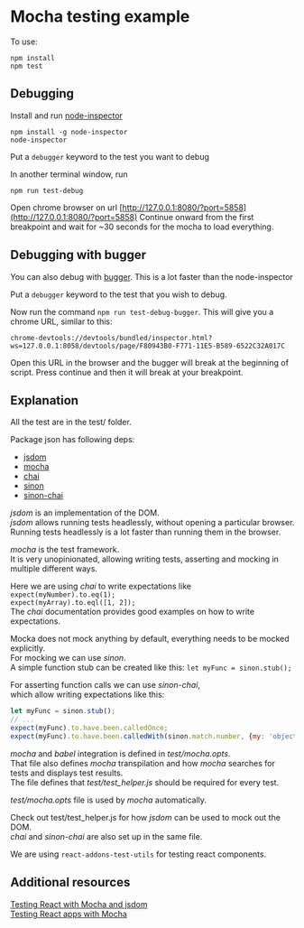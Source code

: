 
# Mocha testing example

To use:
```
npm install
npm test
```

## Debugging
Install and run [node-inspector](https://github.com/node-inspector/node-inspector)
```
npm install -g node-inspector
node-inspector
```
Put a `debugger` keyword to the test you want to debug

In another terminal window, run
```
npm run test-debug
```
Open chrome browser on url [http://127.0.0.1:8080/?port=5858](http://127.0.0.1:8080/?port=5858)
Continue onward from the first breakpoint and wait for ~30 seconds for the mocha to load everything.

## Debugging with bugger

You can also debug with [bugger](https://github.com/buggerjs/bugger). This is a lot faster than the node-inspector

Put a `debugger` keyword to the test that you wish to debug.

Now run the command `npm run test-debug-bugger`. This will give you a chrome URL, similar to this:
```
chrome-devtools://devtools/bundled/inspector.html?ws=127.0.0.1:8058/devtools/page/F80943B0-F771-11E5-B589-6522C32A017C
```
Open this URL in the browser and the bugger will break at the beginning of script. Press continue and then it will break at your breakpoint.

## Explanation

All the test are in the test/ folder.

Package json has following deps:

* [jsdom](https://github.com/tmpvar/jsdom)
* [mocha](https://mochajs.org/)
* [chai](http://chaijs.com/)
* [sinon](http://sinonjs.org/)
* [sinon-chai](https://github.com/domenic/sinon-chai)


*jsdom* is an implementation of the DOM.  
*jsdom* allows running tests headlessly, without opening a particular browser.  
Running tests headlessly is a lot faster than running them in the browser.

*mocha* is the test framework.  
It is very unopinionated, allowing writing tests, asserting and mocking in multiple different ways.

Here we are using *chai* to write expectations like
`expect(myNumber).to.eq(1);`  
`expect(myArray).to.eql([1, 2]);`  
The *chai* documentation provides good examples on how to write expectations.

Mocka does not mock anything by default, everything needs to be mocked explicitly.  
For mocking we can use *sinon*.  
A simple function stub can be created like this:
`let myFunc = sinon.stub();`

For asserting function calls we can use *sinon-chai*,   
which allow writing expectations like this:

```js
let myFunc = sinon.stub();
// ...
expect(myFunc).to.have.been.calledOnce;
expect(myFunc).to.have.been.calledWith(sinon.match.number, {my: 'object'});
```


*mocha* and *babel* integration is defined in *test/mocha.opts*.  
That file also defines *mocha* transpilation and how *mocha* 
searches for tests and displays test results.  
The file defines that *test/test_helper.js* should be required for every test.  

*test/mocha.opts* file is used by *mocha* automatically.

Check out test/test_helper.js for how *jsdom* can be used to mock out the DOM.  
*chai* and *sinon-chai* are also set up in the same file.  


We are using `react-addons-test-utils` for testing react components.

## Additional resources
[Testing React with Mocha and jsdom](https://github.com/jesstelford/react-testing-mocha-jsdom)   
[Testing React apps with Mocha](http://www.hammerlab.org/2015/02/14/testing-react-web-apps-with-mocha/)
